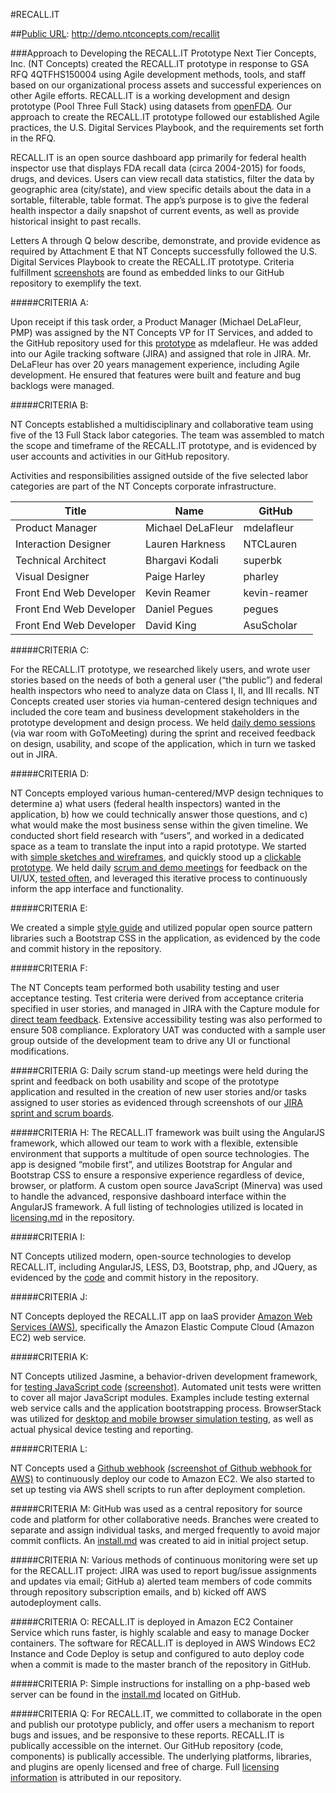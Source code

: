 #RECALL.IT 

##[Public URL](http://demo.ntconcepts.com/recallit): http://demo.ntconcepts.com/recallit

###Approach to Developing the  RECALL.IT Prototype
Next Tier Concepts, Inc. (NT Concepts) created the RECALL.IT prototype in response to GSA RFQ 4QTFHS150004 using Agile development methods, tools, and staff based on our organizational process assets and successful experiences on other Agile efforts. RECALL.IT is a working development and design prototype (Pool Three Full Stack) using datasets from [openFDA](http://open.fda.gov). Our approach to create the RECALL.IT prototype followed our established Agile practices, the U.S. Digital Services Playbook, and the requirements set forth in the RFQ.

RECALL.IT is an open source dashboard app primarily for federal health inspector use that displays FDA recall data (circa 2004-2015) for foods, drugs, and devices. Users can view recall data statistics, filter the data by geographic area (city/state), and view specific details about the data in a sortable, filterable, table format. The app’s purpose is to give the federal health inspector a daily snapshot of current events, as well as provide historical insight to past recalls.

Letters A through Q below describe, demonstrate, and provide evidence as required by Attachment E that NT Concepts successfully followed the U.S. Digital Services Playbook to create the RECALL.IT prototype. Criteria fulfillment [screenshots](https://github.com/NTConcepts/18f/tree/master/ASSETS) are found as embedded links to our GitHub repository to exemplify the text.

#####CRITERIA A:

Upon receipt if this task order, a Product Manager (Michael DeLaFleur, PMP) was assigned by the NT Concepts VP for IT Services, and added to the GitHub repository used for this [prototype](https://github.com/NTConcepts/18f) as mdelafleur. He was added into our Agile tracking software (JIRA) and assigned that role in JIRA. Mr. DeLaFleur has over 20 years management experience, including Agile development. He ensured that features were built and feature and bug backlogs were managed.

#####CRITERIA B:

NT Concepts established a multidisciplinary and collaborative team using five of the 13 Full Stack labor categories. The team was assembled to match the scope and timeframe of the RECALL.IT prototype, and is evidenced by user accounts and activities in our GitHub repository. 

Activities and responsibilities assigned outside of the five selected labor categories are part of the NT Concepts corporate infrastructure.

| Title | Name | GitHub |
|---|---|---|
| Product Manager | Michael DeLaFleur | mdelafleur | 
| Interaction Designer | Lauren Harkness | NTCLauren | 
| Technical Architect | Bhargavi Kodali | superbk | 
| Visual Designer | Paige Harley | pharley | 
| Front End Web Developer | Kevin Reamer | kevin-reamer | 
| Front End Web Developer | Daniel Pegues | pegues | 
| Front End Web Developer | David King | AsuScholar | 


#####CRITERIA C:

For the RECALL.IT prototype, we researched likely users, and wrote user stories based on the needs of both a general user (“the public”) and federal health inspectors who need to analyze data on Class I, II, and III recalls. NT Concepts created user stories via human-centered design techniques and included the core team and business development stakeholders in the prototype development and design process. We held [daily demo sessions](https://github.com/NTConcepts/18f/tree/master/ASSETS/HCD) (via war room with GoToMeeting) during the sprint and received feedback on design, usability, and scope of the application, which in turn we tasked out in JIRA. 

#####CRITERIA D:

NT Concepts employed various human-centered/MVP design techniques to determine a) what users (federal health inspectors) wanted in the application, b) how we could technically answer those questions, and c) what would make the most business sense within the given timeline. We conducted short field research with “users”, and worked in a dedicated space as a team to translate the input into a rapid prototype. We started with [simple sketches and wireframes](https://github.com/NTConcepts/18f/blob/master/ASSETS/PROTOTYPE/OpenFDA_sketch.jpg), and quickly stood up a [clickable prototype](https://github.com/NTConcepts/18f/tree/master/ASSETS/HCD). We held daily [scrum and demo meetings](https://github.com/NTConcepts/18f/tree/master/ASSETS/HCD) for feedback on the UI/UX, [tested often](https://github.com/NTConcepts/18f/tree/master/ASSETS/AGILE%20REPORTS/TEST%20SESSIONS), and leveraged this iterative process to continuously inform the app interface and functionality.

#####CRITERIA E:

We created a simple [style guide](https://github.com/NTConcepts/18f/tree/master/ASSETS/STYLEGUIDE) and utilized popular open source pattern libraries such a Bootstrap CSS in the application, as evidenced by the code and commit history in the repository. 

#####CRITERIA F:

The NT Concepts team performed both usability testing and user acceptance testing. Test criteria were derived from acceptance criteria specified in user stories, and managed in JIRA with the Capture module for [direct team feedback](https://github.com/NTConcepts/18f/tree/master/ASSETS/AGILE%20REPORTS/TEST%20SESSIONS). Extensive accessibility testing was also performed to ensure 508 compliance. Exploratory UAT was conducted with a sample user group outside of the development team to drive any UI or functional modifications.

#####CRITERIA G:
Daily scrum stand-up meetings were held during the sprint and feedback on both usability and scope of the prototype application and resulted in the creation of new user stories and/or tasks assigned to user stories as evidenced through screenshots of our [JIRA sprint and scrum boards](https://github.com/NTConcepts/18f/tree/master/ASSETS/AGILE%20REPORTS/SPRINTS).


#####CRITERIA H:
The RECALL.IT framework was built using the AngularJS framework, which allowed our team to work with a flexible, extensible environment that supports a multitude of open source technologies. The app is designed “mobile first”, and utilizes Bootstrap for Angular and Bootstrap CSS to ensure a responsive experience regardless of device, browser, or platform. A custom open source JavaScript (Minerva) was used to handle the advanced, responsive dashboard interface within the AngularJS framework. A full listing of technologies utilized is located in [licensing.md](https://github.com/NTConcepts/18f/blob/master/licensing.md) in the repository.

#####CRITERIA I:

NT Concepts utilized modern, open-source technologies to develop RECALL.IT,  including AngularJS, LESS, D3, Bootstrap, php, and JQuery, as evidenced by the [code](https://github.com/NTConcepts/18f/tree/master/js) and commit history in the repository. 

#####CRITERIA J:

NT Concepts deployed the RECALL.IT app on IaaS provider [Amazon Web Services (AWS)](https://github.com/NTConcepts/18f/tree/master/ASSETS/AWS), specifically the Amazon Elastic Compute Cloud (Amazon EC2) web service. 

#####CRITERIA K:

NT Concepts utilized Jasmine, a behavior-driven development framework, for [testing JavaScript code](https://github.com/NTConcepts/18f/blob/master/tests/SpecRunner.html) [(screenshot)](https://github.com/NTConcepts/18f/blob/master/ASSETS/AGILE%20REPORTS/TEST%20SESSIONS/Jasmine%20Unit%20Test%202015-07-07%20at%207.34.23%20AM.png). Automated unit tests were written to cover all major JavaScript modules. Examples include testing external web service calls and the application bootstrapping process. BrowserStack was utilized for [desktop and mobile browser simulation testing](https://github.com/NTConcepts/18f/blob/master/ASSETS/AGILE%20REPORTS/TEST%20SESSIONS/), as well as actual physical device testing and reporting.

#####CRITERIA L:

NT Concepts used a [Github webhook](https://github.com/NTConcepts/18f/settings/hooks) [(screenshot of Github webhook for AWS)](https://github.com/NTConcepts/18f/tree/master/ASSETS/AWS) to continuously deploy our code to Amazon EC2. We also started to set up testing via AWS shell scripts to run after deployment completion.

#####CRITERIA M:
GitHub was used as a central repository for source code and platform for other collaborative needs. Branches were created to separate and assign individual tasks, and merged frequently to avoid major commit conflicts. An [install.md](https://github.com/NTConcepts/18f/blob/master/Install.md) was created to aid in initial project setup.

#####CRITERIA N:
Various methods of continuous monitoring were set up for the RECALL.IT project: JIRA was used to report bug/issue assignments and updates via email; GitHub a) alerted team members of code commits through repository subscription emails, and b) kicked off AWS autodeployment calls.

#####CRITERIA O:
RECALL.IT is deployed in Amazon EC2 Container Service which runs faster, is highly scalable and easy to manage Docker containers. The software for RECALL.IT is deployed in AWS Windows EC2 Instance and Code Deploy is setup and configured to auto deploy code when a commit is made to the master branch of the repository in GitHub.

#####CRITERIA P:
Simple instructions for installing on a php-based web server can be found in the [install.md](https://github.com/NTConcepts/18f/blob/master/Install.md) located on GitHub.

#####CRITERIA Q:
For RECALL.IT, we committed to collaborate in the open and publish our prototype publicly, and offer users a mechanism to report bugs and issues, and be responsive to these reports. RECALL.IT is publically accessible on the internet. Our GitHub repository (code, components) is publically accessible. The underlying platforms, libraries, and plugins are openly licensed and free of charge. Full [licensing information](https://github.com/NTConcepts/18f/blob/master/licensing.md) is attributed in our repository.


